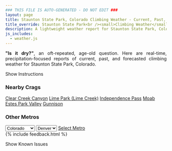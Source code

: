 ```yaml
---
### THIS FILE IS AUTO-GENERATED - DO NOT EDIT ###
layout: page
title: Staunton State Park, Colorado Climbing Weather - Current, Past, and Forecasted Report
title_override: Staunton State Park<br /><small>Climbing Weather</small>
description: A lightweight weather report for Staunton State Park, Colorado. Optimized for slow internet connections.
js_includes:
  - weather.js
---
```


<section class="measure center lh-copy f5-ns f6 ph2 mv4" style="text-align: justify;">
<strong>"Is it dry?"</strong>, an oft-repeated, age-old question. Here are real-time,
precipitation-focused reports of current, past, and forecasted climbing weather for Staunton State Park, Colorado.
</section>

<p id="settings-toggle" class="mw5 b center tc hover-light-red black-70 pointer">Show Instructions</p>
<section id="settings" class="overflow-hidden" style="display:none;">
    <div class="mv2 ph2 center">
        <div class="fn f6 tc pv2">
            <p class="measure lh-copy center"><strong>Show/hide hourly forecasts</strong> by clicking the desired day.</p>
            <hr class="mw5 p0 mv2 o-60 b0 bt b--light-red light-red bg-light-red">
            <p class="measure lh-copy center"><strong>Current and Past conditions</strong> are measured by the nearest weather station. <strong>Forecast conditions</strong> are calculated and polled separately.</p>
            <hr class="mw5 p0 mv2 o-60 b0 bt b--light-red light-red bg-light-red">
            <p class="measure lh-copy center"><strong>Having issues?</strong> Try <a id="clear-cache" class="no-underline relative fancy-link light-red hover-light-red" href="#">clearing the local cache</a>.</p>
            <hr class="mw5 p0 mv2 o-60 b0 bt b--light-red light-red bg-light-red">
            <p class="measure lh-copy center">Weather data sourced from <a class="no-underline fancy-link relative light-red" target="_blank" href="https://www.weather.gov/documentation/services-web-api">weather.gov</a>.</p>
        </div>
    </div>
</section>
<section id="weather" data-crag="staunton-state-park-colorado" class="mv4-ns mv3 ph2 center"></section>
<section id="nearby" class="tc lh-copy">
  <h3>Nearby Crags</h3>
<a class="nowrap no-underline fancy-link relative light-red mh3" href="/crags/clear-creek-canyon-colorado-weather.html">Clear Creek Canyon</a>
<a class="nowrap no-underline fancy-link relative light-red mh3" href="/crags/lime-park-lime-creek-colorado-weather.html">Lime Park (Lime Creek)</a>
<a class="nowrap no-underline fancy-link relative light-red mh3" href="/crags/independence-pass-colorado-weather.html">Independence Pass</a>
<a class="nowrap no-underline fancy-link relative light-red mh3" href="/crags/moab-utah-weather.html">Moab</a>
<a class="nowrap no-underline fancy-link relative light-red mh3" href="/crags/estes-park-valley-colorado-weather.html">Estes Park Valley</a>
<a class="nowrap no-underline fancy-link relative light-red mh3" href="/crags/gunnison-colorado-weather.html">Gunnison</a>
</section>
<section id="nearby" class="tc lh-copy">
  <h3>Other Metros</h3>
  <select class="ma1 bg-near-white pa2" id="stateSel">
    <option value="Texas">Texas</option>
    <option value="Washington">Washington</option>
    <option value="Colorado" selected>Colorado</option>
    <option value="Tennessee">Tennessee</option>
    <option value="Utah">Utah</option>
    <option value="California">California</option>
  </select>
  <select class="ma1 bg-near-white pa2" id="citySel">
    <option value="Denver" selected>Denver</option>
  </select>
  <a id="selectMetro" class="f6 link dim ph3 pv2 ma1 dib white bg-light-red" href="/crags/denver-colorado-weather.html">Select Metro</a>
  <script>
    var states = [];
    states["Texas"] = "Austin"
    states["Washington"] = "Seattle"
    states["Colorado"] = "Denver"
    states["Tennessee"] = "Nashville"
    states["Utah"] = "Salt Lake City"
    states["California"] = "San Francisco|Los Angeles"
  </script>
</section>
{% include feedback.html %}
<p id="issues-toggle" class="mw5 b center tc hover-light-red black-70 pointer">Show Known Issues</p>
<section id="issues" class="overflow-hidden tc f6">
</section>

<script>
  var weekly_BOU_48_51 = {"updated":"2022-01-26T07:12:40+00:00","units":"us","forecastGenerator":"BaselineForecastGenerator","generatedAt":"2022-01-26T08:42:35+00:00","updateTime":"2022-01-26T07:12:40+00:00","validTimes":"2022-01-26T01:00:00+00:00/P7DT6H","elevation":{"unitCode":"wmoUnit:m","value":2628.9},"periods":[{"number":1,"name":"Overnight","startTime":"2022-01-26T01:00:00-07:00","endTime":"2022-01-26T06:00:00-07:00","isDaytime":false,"temperature":3,"temperatureUnit":"F","temperatureTrend":"rising","windSpeed":"5 to 8 mph","windDirection":"WNW","icon":"https://api.weather.gov/icons/land/night/cold?size=medium","shortForecast":"Mostly Clear","detailedForecast":"Mostly clear. Low around 3, with temperatures rising to around 5 overnight. Wind chill values as low as -8. West northwest wind 5 to 8 mph."},{"number":2,"name":"Wednesday","startTime":"2022-01-26T06:00:00-07:00","endTime":"2022-01-26T18:00:00-07:00","isDaytime":true,"temperature":34,"temperatureUnit":"F","temperatureTrend":"falling","windSpeed":"7 to 12 mph","windDirection":"WNW","icon":"https://api.weather.gov/icons/land/day/few?size=medium","shortForecast":"Sunny","detailedForecast":"Sunny. High near 34, with temperatures falling to around 24 in the afternoon. Wind chill values as low as -7. West northwest wind 7 to 12 mph, with gusts as high as 18 mph."},{"number":3,"name":"Wednesday Night","startTime":"2022-01-26T18:00:00-07:00","endTime":"2022-01-27T06:00:00-07:00","isDaytime":false,"temperature":9,"temperatureUnit":"F","temperatureTrend":"rising","windSpeed":"3 to 10 mph","windDirection":"NW","icon":"https://api.weather.gov/icons/land/night/cold/snow,70?size=medium","shortForecast":"Mostly Cloudy then Light Snow Likely","detailedForecast":"Snow likely after 5am. Mostly cloudy. Low around 9, with temperatures rising to around 12 overnight. Wind chill values as low as 0. Northwest wind 3 to 10 mph, with gusts as high as 16 mph. Chance of precipitation is 70%. New snow accumulation of around one inch possible."},{"number":4,"name":"Thursday","startTime":"2022-01-27T06:00:00-07:00","endTime":"2022-01-27T18:00:00-07:00","isDaytime":true,"temperature":20,"temperatureUnit":"F","temperatureTrend":null,"windSpeed":"7 to 10 mph","windDirection":"N","icon":"https://api.weather.gov/icons/land/day/snow,70?size=medium","shortForecast":"Light Snow Likely","detailedForecast":"Snow likely. Mostly cloudy, with a high near 20. Wind chill values as low as -3. North wind 7 to 10 mph, with gusts as high as 16 mph. Chance of precipitation is 70%. New snow accumulation of 1 to 3 inches possible."},{"number":5,"name":"Thursday Night","startTime":"2022-01-27T18:00:00-07:00","endTime":"2022-01-28T06:00:00-07:00","isDaytime":false,"temperature":3,"temperatureUnit":"F","temperatureTrend":null,"windSpeed":"7 to 13 mph","windDirection":"W","icon":"https://api.weather.gov/icons/land/night/snow,20/cold?size=medium","shortForecast":"Slight Chance Light Snow then Mostly Clear","detailedForecast":"A slight chance of snow before 11pm. Mostly clear, with a low around 3. West wind 7 to 13 mph, with gusts as high as 18 mph. Chance of precipitation is 20%."},{"number":6,"name":"Friday","startTime":"2022-01-28T06:00:00-07:00","endTime":"2022-01-28T18:00:00-07:00","isDaytime":true,"temperature":38,"temperatureUnit":"F","temperatureTrend":null,"windSpeed":"12 to 15 mph","windDirection":"W","icon":"https://api.weather.gov/icons/land/day/few?size=medium","shortForecast":"Sunny","detailedForecast":"Sunny, with a high near 38."},{"number":7,"name":"Friday Night","startTime":"2022-01-28T18:00:00-07:00","endTime":"2022-01-29T06:00:00-07:00","isDaytime":false,"temperature":15,"temperatureUnit":"F","temperatureTrend":null,"windSpeed":"12 mph","windDirection":"W","icon":"https://api.weather.gov/icons/land/night/few?size=medium","shortForecast":"Mostly Clear","detailedForecast":"Mostly clear, with a low around 15."},{"number":8,"name":"Saturday","startTime":"2022-01-29T06:00:00-07:00","endTime":"2022-01-29T18:00:00-07:00","isDaytime":true,"temperature":45,"temperatureUnit":"F","temperatureTrend":null,"windSpeed":"9 to 14 mph","windDirection":"W","icon":"https://api.weather.gov/icons/land/day/sct?size=medium","shortForecast":"Mostly Sunny","detailedForecast":"Mostly sunny, with a high near 45."},{"number":9,"name":"Saturday Night","startTime":"2022-01-29T18:00:00-07:00","endTime":"2022-01-30T06:00:00-07:00","isDaytime":false,"temperature":15,"temperatureUnit":"F","temperatureTrend":null,"windSpeed":"6 to 9 mph","windDirection":"W","icon":"https://api.weather.gov/icons/land/night/few?size=medium","shortForecast":"Mostly Clear","detailedForecast":"Mostly clear, with a low around 15."},{"number":10,"name":"Sunday","startTime":"2022-01-30T06:00:00-07:00","endTime":"2022-01-30T18:00:00-07:00","isDaytime":true,"temperature":45,"temperatureUnit":"F","temperatureTrend":null,"windSpeed":"6 to 9 mph","windDirection":"W","icon":"https://api.weather.gov/icons/land/day/few?size=medium","shortForecast":"Sunny","detailedForecast":"Sunny, with a high near 45."},{"number":11,"name":"Sunday Night","startTime":"2022-01-30T18:00:00-07:00","endTime":"2022-01-31T06:00:00-07:00","isDaytime":false,"temperature":18,"temperatureUnit":"F","temperatureTrend":null,"windSpeed":"9 mph","windDirection":"W","icon":"https://api.weather.gov/icons/land/night/sct?size=medium","shortForecast":"Partly Cloudy","detailedForecast":"Partly cloudy, with a low around 18."},{"number":12,"name":"Monday","startTime":"2022-01-31T06:00:00-07:00","endTime":"2022-01-31T18:00:00-07:00","isDaytime":true,"temperature":43,"temperatureUnit":"F","temperatureTrend":null,"windSpeed":"7 to 12 mph","windDirection":"W","icon":"https://api.weather.gov/icons/land/day/sct?size=medium","shortForecast":"Mostly Sunny","detailedForecast":"Mostly sunny, with a high near 43."},{"number":13,"name":"Monday Night","startTime":"2022-01-31T18:00:00-07:00","endTime":"2022-02-01T06:00:00-07:00","isDaytime":false,"temperature":14,"temperatureUnit":"F","temperatureTrend":null,"windSpeed":"8 mph","windDirection":"W","icon":"https://api.weather.gov/icons/land/night/sct/snow?size=medium","shortForecast":"Partly Cloudy then Slight Chance Light Snow","detailedForecast":"A slight chance of snow after 5am. Partly cloudy, with a low around 14."},{"number":14,"name":"Tuesday","startTime":"2022-02-01T06:00:00-07:00","endTime":"2022-02-01T18:00:00-07:00","isDaytime":true,"temperature":31,"temperatureUnit":"F","temperatureTrend":null,"windSpeed":"6 to 10 mph","windDirection":"N","icon":"https://api.weather.gov/icons/land/day/snow?size=medium","shortForecast":"Chance Light Snow","detailedForecast":"A chance of snow. Partly sunny, with a high near 31. New snow accumulation of less than one inch possible."}]}
  var hourly_BOU_48_51 = {"@context":["https://geojson.org/geojson-ld/geojson-context.jsonld",{"@version":"1.1","wx":"https://api.weather.gov/ontology#","geo":"http://www.opengis.net/ont/geosparql#","unit":"http://codes.wmo.int/common/unit/","@vocab":"https://api.weather.gov/ontology#"}],"type":"Feature","geometry":{"type":"Polygon","coordinates":[[[-105.3851345,39.517059],[-105.3829453,39.495049900000005],[-105.3543489,39.496740800000005],[-105.35653210000001,39.51875020000001],[-105.3851345,39.517059]]]},"properties":{"updated":"2022-01-26T07:12:40+00:00","units":"us","forecastGenerator":"HourlyForecastGenerator","generatedAt":"2022-01-26T08:42:36+00:00","updateTime":"2022-01-26T07:12:40+00:00","validTimes":"2022-01-26T01:00:00+00:00/P7DT6H","elevation":{"unitCode":"wmoUnit:m","value":2628.9},"periods":[{"number":1,"name":"","startTime":"2022-01-26T01:00:00-07:00","endTime":"2022-01-26T02:00:00-07:00","isDaytime":false,"temperature":6,"temperatureUnit":"F","temperatureTrend":null,"windSpeed":"5 mph","windDirection":"NNW","icon":"https://api.weather.gov/icons/land/night/cold?size=small","shortForecast":"Mostly Clear","detailedForecast":""},{"number":2,"name":"","startTime":"2022-01-26T02:00:00-07:00","endTime":"2022-01-26T03:00:00-07:00","isDaytime":false,"temperature":5,"temperatureUnit":"F","temperatureTrend":null,"windSpeed":"7 mph","windDirection":"WNW","icon":"https://api.weather.gov/icons/land/night/cold?size=small","shortForecast":"Mostly Clear","detailedForecast":""},{"number":3,"name":"","startTime":"2022-01-26T03:00:00-07:00","endTime":"2022-01-26T04:00:00-07:00","isDaytime":false,"temperature":5,"temperatureUnit":"F","temperatureTrend":null,"windSpeed":"8 mph","windDirection":"W","icon":"https://api.weather.gov/icons/land/night/cold?size=small","shortForecast":"Mostly Clear","detailedForecast":""},{"number":4,"name":"","startTime":"2022-01-26T04:00:00-07:00","endTime":"2022-01-26T05:00:00-07:00","isDaytime":false,"temperature":5,"temperatureUnit":"F","temperatureTrend":null,"windSpeed":"6 mph","windDirection":"W","icon":"https://api.weather.gov/icons/land/night/cold?size=small","shortForecast":"Mostly Clear","detailedForecast":""},{"number":5,"name":"","startTime":"2022-01-26T05:00:00-07:00","endTime":"2022-01-26T06:00:00-07:00","isDaytime":false,"temperature":5,"temperatureUnit":"F","temperatureTrend":null,"windSpeed":"7 mph","windDirection":"W","icon":"https://api.weather.gov/icons/land/night/cold?size=small","shortForecast":"Mostly Clear","detailedForecast":""},{"number":6,"name":"","startTime":"2022-01-26T06:00:00-07:00","endTime":"2022-01-26T07:00:00-07:00","isDaytime":true,"temperature":5,"temperatureUnit":"F","temperatureTrend":null,"windSpeed":"7 mph","windDirection":"W","icon":"https://api.weather.gov/icons/land/day/cold?size=small","shortForecast":"Sunny","detailedForecast":""},{"number":7,"name":"","startTime":"2022-01-26T07:00:00-07:00","endTime":"2022-01-26T08:00:00-07:00","isDaytime":true,"temperature":7,"temperatureUnit":"F","temperatureTrend":null,"windSpeed":"8 mph","windDirection":"WNW","icon":"https://api.weather.gov/icons/land/day/cold?size=small","shortForecast":"Sunny","detailedForecast":""},{"number":8,"name":"","startTime":"2022-01-26T08:00:00-07:00","endTime":"2022-01-26T09:00:00-07:00","isDaytime":true,"temperature":10,"temperatureUnit":"F","temperatureTrend":null,"windSpeed":"9 mph","windDirection":"WNW","icon":"https://api.weather.gov/icons/land/day/cold?size=small","shortForecast":"Sunny","detailedForecast":""},{"number":9,"name":"","startTime":"2022-01-26T09:00:00-07:00","endTime":"2022-01-26T10:00:00-07:00","isDaytime":true,"temperature":15,"temperatureUnit":"F","temperatureTrend":null,"windSpeed":"10 mph","windDirection":"WNW","icon":"https://api.weather.gov/icons/land/day/few?size=small","shortForecast":"Sunny","detailedForecast":""},{"number":10,"name":"","startTime":"2022-01-26T10:00:00-07:00","endTime":"2022-01-26T11:00:00-07:00","isDaytime":true,"temperature":22,"temperatureUnit":"F","temperatureTrend":null,"windSpeed":"12 mph","windDirection":"WNW","icon":"https://api.weather.gov/icons/land/day/few?size=small","shortForecast":"Sunny","detailedForecast":""},{"number":11,"name":"","startTime":"2022-01-26T11:00:00-07:00","endTime":"2022-01-26T12:00:00-07:00","isDaytime":true,"temperature":27,"temperatureUnit":"F","temperatureTrend":null,"windSpeed":"12 mph","windDirection":"NW","icon":"https://api.weather.gov/icons/land/day/few?size=small","shortForecast":"Sunny","detailedForecast":""},{"number":12,"name":"","startTime":"2022-01-26T12:00:00-07:00","endTime":"2022-01-26T13:00:00-07:00","isDaytime":true,"temperature":32,"temperatureUnit":"F","temperatureTrend":null,"windSpeed":"12 mph","windDirection":"NW","icon":"https://api.weather.gov/icons/land/day/few?size=small","shortForecast":"Sunny","detailedForecast":""},{"number":13,"name":"","startTime":"2022-01-26T13:00:00-07:00","endTime":"2022-01-26T14:00:00-07:00","isDaytime":true,"temperature":34,"temperatureUnit":"F","temperatureTrend":null,"windSpeed":"10 mph","windDirection":"NW","icon":"https://api.weather.gov/icons/land/day/few?size=small","shortForecast":"Sunny","detailedForecast":""},{"number":14,"name":"","startTime":"2022-01-26T14:00:00-07:00","endTime":"2022-01-26T15:00:00-07:00","isDaytime":true,"temperature":34,"temperatureUnit":"F","temperatureTrend":null,"windSpeed":"10 mph","windDirection":"WNW","icon":"https://api.weather.gov/icons/land/day/few?size=small","shortForecast":"Sunny","detailedForecast":""},{"number":15,"name":"","startTime":"2022-01-26T15:00:00-07:00","endTime":"2022-01-26T16:00:00-07:00","isDaytime":true,"temperature":31,"temperatureUnit":"F","temperatureTrend":null,"windSpeed":"10 mph","windDirection":"WNW","icon":"https://api.weather.gov/icons/land/day/few?size=small","shortForecast":"Sunny","detailedForecast":""},{"number":16,"name":"","startTime":"2022-01-26T16:00:00-07:00","endTime":"2022-01-26T17:00:00-07:00","isDaytime":true,"temperature":27,"temperatureUnit":"F","temperatureTrend":null,"windSpeed":"9 mph","windDirection":"W","icon":"https://api.weather.gov/icons/land/day/sct?size=small","shortForecast":"Mostly Sunny","detailedForecast":""},{"number":17,"name":"","startTime":"2022-01-26T17:00:00-07:00","endTime":"2022-01-26T18:00:00-07:00","isDaytime":true,"temperature":24,"temperatureUnit":"F","temperatureTrend":null,"windSpeed":"9 mph","windDirection":"WNW","icon":"https://api.weather.gov/icons/land/day/sct?size=small","shortForecast":"Mostly Sunny","detailedForecast":""},{"number":18,"name":"","startTime":"2022-01-26T18:00:00-07:00","endTime":"2022-01-26T19:00:00-07:00","isDaytime":false,"temperature":23,"temperatureUnit":"F","temperatureTrend":null,"windSpeed":"9 mph","windDirection":"WNW","icon":"https://api.weather.gov/icons/land/night/sct?size=small","shortForecast":"Partly Cloudy","detailedForecast":""},{"number":19,"name":"","startTime":"2022-01-26T19:00:00-07:00","endTime":"2022-01-26T20:00:00-07:00","isDaytime":false,"temperature":20,"temperatureUnit":"F","temperatureTrend":null,"windSpeed":"10 mph","windDirection":"NW","icon":"https://api.weather.gov/icons/land/night/sct?size=small","shortForecast":"Partly Cloudy","detailedForecast":""},{"number":20,"name":"","startTime":"2022-01-26T20:00:00-07:00","endTime":"2022-01-26T21:00:00-07:00","isDaytime":false,"temperature":19,"temperatureUnit":"F","temperatureTrend":null,"windSpeed":"10 mph","windDirection":"NW","icon":"https://api.weather.gov/icons/land/night/sct?size=small","shortForecast":"Partly Cloudy","detailedForecast":""},{"number":21,"name":"","startTime":"2022-01-26T21:00:00-07:00","endTime":"2022-01-26T22:00:00-07:00","isDaytime":false,"temperature":17,"temperatureUnit":"F","temperatureTrend":null,"windSpeed":"6 mph","windDirection":"WNW","icon":"https://api.weather.gov/icons/land/night/sct?size=small","shortForecast":"Partly Cloudy","detailedForecast":""},{"number":22,"name":"","startTime":"2022-01-26T22:00:00-07:00","endTime":"2022-01-26T23:00:00-07:00","isDaytime":false,"temperature":16,"temperatureUnit":"F","temperatureTrend":null,"windSpeed":"3 mph","windDirection":"WNW","icon":"https://api.weather.gov/icons/land/night/sct?size=small","shortForecast":"Partly Cloudy","detailedForecast":""},{"number":23,"name":"","startTime":"2022-01-26T23:00:00-07:00","endTime":"2022-01-27T00:00:00-07:00","isDaytime":false,"temperature":16,"temperatureUnit":"F","temperatureTrend":null,"windSpeed":"3 mph","windDirection":"WNW","icon":"https://api.weather.gov/icons/land/night/sct?size=small","shortForecast":"Partly Cloudy","detailedForecast":""},{"number":24,"name":"","startTime":"2022-01-27T00:00:00-07:00","endTime":"2022-01-27T01:00:00-07:00","isDaytime":false,"temperature":15,"temperatureUnit":"F","temperatureTrend":null,"windSpeed":"5 mph","windDirection":"WNW","icon":"https://api.weather.gov/icons/land/night/bkn?size=small","shortForecast":"Mostly Cloudy","detailedForecast":""},{"number":25,"name":"","startTime":"2022-01-27T01:00:00-07:00","endTime":"2022-01-27T02:00:00-07:00","isDaytime":false,"temperature":15,"temperatureUnit":"F","temperatureTrend":null,"windSpeed":"7 mph","windDirection":"WNW","icon":"https://api.weather.gov/icons/land/night/bkn?size=small","shortForecast":"Mostly Cloudy","detailedForecast":""},{"number":26,"name":"","startTime":"2022-01-27T02:00:00-07:00","endTime":"2022-01-27T03:00:00-07:00","isDaytime":false,"temperature":15,"temperatureUnit":"F","temperatureTrend":null,"windSpeed":"8 mph","windDirection":"WNW","icon":"https://api.weather.gov/icons/land/night/bkn?size=small","shortForecast":"Mostly Cloudy","detailedForecast":""},{"number":27,"name":"","startTime":"2022-01-27T03:00:00-07:00","endTime":"2022-01-27T04:00:00-07:00","isDaytime":false,"temperature":14,"temperatureUnit":"F","temperatureTrend":null,"windSpeed":"8 mph","windDirection":"NW","icon":"https://api.weather.gov/icons/land/night/bkn?size=small","shortForecast":"Mostly Cloudy","detailedForecast":""},{"number":28,"name":"","startTime":"2022-01-27T04:00:00-07:00","endTime":"2022-01-27T05:00:00-07:00","isDaytime":false,"temperature":13,"temperatureUnit":"F","temperatureTrend":null,"windSpeed":"8 mph","windDirection":"N","icon":"https://api.weather.gov/icons/land/night/bkn?size=small","shortForecast":"Mostly Cloudy","detailedForecast":""},{"number":29,"name":"","startTime":"2022-01-27T05:00:00-07:00","endTime":"2022-01-27T06:00:00-07:00","isDaytime":false,"temperature":12,"temperatureUnit":"F","temperatureTrend":null,"windSpeed":"8 mph","windDirection":"N","icon":"https://api.weather.gov/icons/land/night/snow?size=small","shortForecast":"Light Snow Likely","detailedForecast":""},{"number":30,"name":"","startTime":"2022-01-27T06:00:00-07:00","endTime":"2022-01-27T07:00:00-07:00","isDaytime":true,"temperature":10,"temperatureUnit":"F","temperatureTrend":null,"windSpeed":"8 mph","windDirection":"N","icon":"https://api.weather.gov/icons/land/day/snow?size=small","shortForecast":"Light Snow Likely","detailedForecast":""},{"number":31,"name":"","startTime":"2022-01-27T07:00:00-07:00","endTime":"2022-01-27T08:00:00-07:00","isDaytime":true,"temperature":10,"temperatureUnit":"F","temperatureTrend":null,"windSpeed":"8 mph","windDirection":"N","icon":"https://api.weather.gov/icons/land/day/snow?size=small","shortForecast":"Light Snow Likely","detailedForecast":""},{"number":32,"name":"","startTime":"2022-01-27T08:00:00-07:00","endTime":"2022-01-27T09:00:00-07:00","isDaytime":true,"temperature":9,"temperatureUnit":"F","temperatureTrend":null,"windSpeed":"8 mph","windDirection":"N","icon":"https://api.weather.gov/icons/land/day/snow?size=small","shortForecast":"Light Snow Likely","detailedForecast":""},{"number":33,"name":"","startTime":"2022-01-27T09:00:00-07:00","endTime":"2022-01-27T10:00:00-07:00","isDaytime":true,"temperature":12,"temperatureUnit":"F","temperatureTrend":null,"windSpeed":"9 mph","windDirection":"NNE","icon":"https://api.weather.gov/icons/land/day/snow?size=small","shortForecast":"Light Snow Likely","detailedForecast":""},{"number":34,"name":"","startTime":"2022-01-27T10:00:00-07:00","endTime":"2022-01-27T11:00:00-07:00","isDaytime":true,"temperature":16,"temperatureUnit":"F","temperatureTrend":null,"windSpeed":"9 mph","windDirection":"NNE","icon":"https://api.weather.gov/icons/land/day/snow?size=small","shortForecast":"Light Snow Likely","detailedForecast":""},{"number":35,"name":"","startTime":"2022-01-27T11:00:00-07:00","endTime":"2022-01-27T12:00:00-07:00","isDaytime":true,"temperature":19,"temperatureUnit":"F","temperatureTrend":null,"windSpeed":"10 mph","windDirection":"NNE","icon":"https://api.weather.gov/icons/land/day/snow?size=small","shortForecast":"Light Snow Likely","detailedForecast":""},{"number":36,"name":"","startTime":"2022-01-27T12:00:00-07:00","endTime":"2022-01-27T13:00:00-07:00","isDaytime":true,"temperature":20,"temperatureUnit":"F","temperatureTrend":null,"windSpeed":"10 mph","windDirection":"NNE","icon":"https://api.weather.gov/icons/land/day/snow?size=small","shortForecast":"Light Snow Likely","detailedForecast":""},{"number":37,"name":"","startTime":"2022-01-27T13:00:00-07:00","endTime":"2022-01-27T14:00:00-07:00","isDaytime":true,"temperature":19,"temperatureUnit":"F","temperatureTrend":null,"windSpeed":"10 mph","windDirection":"NNE","icon":"https://api.weather.gov/icons/land/day/snow?size=small","shortForecast":"Light Snow Likely","detailedForecast":""},{"number":38,"name":"","startTime":"2022-01-27T14:00:00-07:00","endTime":"2022-01-27T15:00:00-07:00","isDaytime":true,"temperature":17,"temperatureUnit":"F","temperatureTrend":null,"windSpeed":"9 mph","windDirection":"NNE","icon":"https://api.weather.gov/icons/land/day/snow?size=small","shortForecast":"Light Snow Likely","detailedForecast":""},{"number":39,"name":"","startTime":"2022-01-27T15:00:00-07:00","endTime":"2022-01-27T16:00:00-07:00","isDaytime":true,"temperature":16,"temperatureUnit":"F","temperatureTrend":null,"windSpeed":"8 mph","windDirection":"N","icon":"https://api.weather.gov/icons/land/day/snow?size=small","shortForecast":"Light Snow Likely","detailedForecast":""},{"number":40,"name":"","startTime":"2022-01-27T16:00:00-07:00","endTime":"2022-01-27T17:00:00-07:00","isDaytime":true,"temperature":15,"temperatureUnit":"F","temperatureTrend":null,"windSpeed":"8 mph","windDirection":"NNW","icon":"https://api.weather.gov/icons/land/day/snow?size=small","shortForecast":"Light Snow Likely","detailedForecast":""},{"number":41,"name":"","startTime":"2022-01-27T17:00:00-07:00","endTime":"2022-01-27T18:00:00-07:00","isDaytime":true,"temperature":13,"temperatureUnit":"F","temperatureTrend":null,"windSpeed":"7 mph","windDirection":"NW","icon":"https://api.weather.gov/icons/land/day/snow?size=small","shortForecast":"Slight Chance Light Snow","detailedForecast":""},{"number":42,"name":"","startTime":"2022-01-27T18:00:00-07:00","endTime":"2022-01-27T19:00:00-07:00","isDaytime":false,"temperature":11,"temperatureUnit":"F","temperatureTrend":null,"windSpeed":"7 mph","windDirection":"NW","icon":"https://api.weather.gov/icons/land/night/snow?size=small","shortForecast":"Slight Chance Light Snow","detailedForecast":""},{"number":43,"name":"","startTime":"2022-01-27T19:00:00-07:00","endTime":"2022-01-27T20:00:00-07:00","isDaytime":false,"temperature":8,"temperatureUnit":"F","temperatureTrend":null,"windSpeed":"7 mph","windDirection":"W","icon":"https://api.weather.gov/icons/land/night/snow?size=small","shortForecast":"Slight Chance Light Snow","detailedForecast":""},{"number":44,"name":"","startTime":"2022-01-27T20:00:00-07:00","endTime":"2022-01-27T21:00:00-07:00","isDaytime":false,"temperature":6,"temperatureUnit":"F","temperatureTrend":null,"windSpeed":"7 mph","windDirection":"W","icon":"https://api.weather.gov/icons/land/night/snow?size=small","shortForecast":"Slight Chance Light Snow","detailedForecast":""},{"number":45,"name":"","startTime":"2022-01-27T21:00:00-07:00","endTime":"2022-01-27T22:00:00-07:00","isDaytime":false,"temperature":5,"temperatureUnit":"F","temperatureTrend":null,"windSpeed":"8 mph","windDirection":"W","icon":"https://api.weather.gov/icons/land/night/snow?size=small","shortForecast":"Slight Chance Light Snow","detailedForecast":""},{"number":46,"name":"","startTime":"2022-01-27T22:00:00-07:00","endTime":"2022-01-27T23:00:00-07:00","isDaytime":false,"temperature":5,"temperatureUnit":"F","temperatureTrend":null,"windSpeed":"9 mph","windDirection":"W","icon":"https://api.weather.gov/icons/land/night/snow?size=small","shortForecast":"Slight Chance Light Snow","detailedForecast":""},{"number":47,"name":"","startTime":"2022-01-27T23:00:00-07:00","endTime":"2022-01-28T00:00:00-07:00","isDaytime":false,"temperature":4,"temperatureUnit":"F","temperatureTrend":null,"windSpeed":"10 mph","windDirection":"W","icon":"https://api.weather.gov/icons/land/night/cold?size=small","shortForecast":"Mostly Clear","detailedForecast":""},{"number":48,"name":"","startTime":"2022-01-28T00:00:00-07:00","endTime":"2022-01-28T01:00:00-07:00","isDaytime":false,"temperature":3,"temperatureUnit":"F","temperatureTrend":null,"windSpeed":"10 mph","windDirection":"W","icon":"https://api.weather.gov/icons/land/night/cold?size=small","shortForecast":"Mostly Clear","detailedForecast":""},{"number":49,"name":"","startTime":"2022-01-28T01:00:00-07:00","endTime":"2022-01-28T02:00:00-07:00","isDaytime":false,"temperature":3,"temperatureUnit":"F","temperatureTrend":null,"windSpeed":"12 mph","windDirection":"W","icon":"https://api.weather.gov/icons/land/night/cold?size=small","shortForecast":"Mostly Clear","detailedForecast":""},{"number":50,"name":"","startTime":"2022-01-28T02:00:00-07:00","endTime":"2022-01-28T03:00:00-07:00","isDaytime":false,"temperature":4,"temperatureUnit":"F","temperatureTrend":null,"windSpeed":"12 mph","windDirection":"W","icon":"https://api.weather.gov/icons/land/night/cold?size=small","shortForecast":"Clear","detailedForecast":""},{"number":51,"name":"","startTime":"2022-01-28T03:00:00-07:00","endTime":"2022-01-28T04:00:00-07:00","isDaytime":false,"temperature":5,"temperatureUnit":"F","temperatureTrend":null,"windSpeed":"12 mph","windDirection":"W","icon":"https://api.weather.gov/icons/land/night/cold?size=small","shortForecast":"Clear","detailedForecast":""},{"number":52,"name":"","startTime":"2022-01-28T04:00:00-07:00","endTime":"2022-01-28T05:00:00-07:00","isDaytime":false,"temperature":7,"temperatureUnit":"F","temperatureTrend":null,"windSpeed":"13 mph","windDirection":"W","icon":"https://api.weather.gov/icons/land/night/cold?size=small","shortForecast":"Clear","detailedForecast":""},{"number":53,"name":"","startTime":"2022-01-28T05:00:00-07:00","endTime":"2022-01-28T06:00:00-07:00","isDaytime":false,"temperature":9,"temperatureUnit":"F","temperatureTrend":null,"windSpeed":"13 mph","windDirection":"W","icon":"https://api.weather.gov/icons/land/night/cold?size=small","shortForecast":"Mostly Clear","detailedForecast":""},{"number":54,"name":"","startTime":"2022-01-28T06:00:00-07:00","endTime":"2022-01-28T07:00:00-07:00","isDaytime":true,"temperature":10,"temperatureUnit":"F","temperatureTrend":null,"windSpeed":"13 mph","windDirection":"W","icon":"https://api.weather.gov/icons/land/day/cold?size=small","shortForecast":"Sunny","detailedForecast":""},{"number":55,"name":"","startTime":"2022-01-28T07:00:00-07:00","endTime":"2022-01-28T08:00:00-07:00","isDaytime":true,"temperature":11,"temperatureUnit":"F","temperatureTrend":null,"windSpeed":"13 mph","windDirection":"W","icon":"https://api.weather.gov/icons/land/day/few?size=small","shortForecast":"Sunny","detailedForecast":""},{"number":56,"name":"","startTime":"2022-01-28T08:00:00-07:00","endTime":"2022-01-28T09:00:00-07:00","isDaytime":true,"temperature":13,"temperatureUnit":"F","temperatureTrend":null,"windSpeed":"13 mph","windDirection":"W","icon":"https://api.weather.gov/icons/land/day/few?size=small","shortForecast":"Sunny","detailedForecast":""},{"number":57,"name":"","startTime":"2022-01-28T09:00:00-07:00","endTime":"2022-01-28T10:00:00-07:00","isDaytime":true,"temperature":18,"temperatureUnit":"F","temperatureTrend":null,"windSpeed":"14 mph","windDirection":"W","icon":"https://api.weather.gov/icons/land/day/few?size=small","shortForecast":"Sunny","detailedForecast":""},{"number":58,"name":"","startTime":"2022-01-28T10:00:00-07:00","endTime":"2022-01-28T11:00:00-07:00","isDaytime":true,"temperature":25,"temperatureUnit":"F","temperatureTrend":null,"windSpeed":"15 mph","windDirection":"W","icon":"https://api.weather.gov/icons/land/day/few?size=small","shortForecast":"Sunny","detailedForecast":""},{"number":59,"name":"","startTime":"2022-01-28T11:00:00-07:00","endTime":"2022-01-28T12:00:00-07:00","isDaytime":true,"temperature":31,"temperatureUnit":"F","temperatureTrend":null,"windSpeed":"15 mph","windDirection":"W","icon":"https://api.weather.gov/icons/land/day/few?size=small","shortForecast":"Sunny","detailedForecast":""},{"number":60,"name":"","startTime":"2022-01-28T12:00:00-07:00","endTime":"2022-01-28T13:00:00-07:00","isDaytime":true,"temperature":36,"temperatureUnit":"F","temperatureTrend":null,"windSpeed":"15 mph","windDirection":"W","icon":"https://api.weather.gov/icons/land/day/few?size=small","shortForecast":"Sunny","detailedForecast":""},{"number":61,"name":"","startTime":"2022-01-28T13:00:00-07:00","endTime":"2022-01-28T14:00:00-07:00","isDaytime":true,"temperature":38,"temperatureUnit":"F","temperatureTrend":null,"windSpeed":"14 mph","windDirection":"W","icon":"https://api.weather.gov/icons/land/day/few?size=small","shortForecast":"Sunny","detailedForecast":""},{"number":62,"name":"","startTime":"2022-01-28T14:00:00-07:00","endTime":"2022-01-28T15:00:00-07:00","isDaytime":true,"temperature":38,"temperatureUnit":"F","temperatureTrend":null,"windSpeed":"13 mph","windDirection":"W","icon":"https://api.weather.gov/icons/land/day/few?size=small","shortForecast":"Sunny","detailedForecast":""},{"number":63,"name":"","startTime":"2022-01-28T15:00:00-07:00","endTime":"2022-01-28T16:00:00-07:00","isDaytime":true,"temperature":35,"temperatureUnit":"F","temperatureTrend":null,"windSpeed":"13 mph","windDirection":"W","icon":"https://api.weather.gov/icons/land/day/few?size=small","shortForecast":"Sunny","detailedForecast":""},{"number":64,"name":"","startTime":"2022-01-28T16:00:00-07:00","endTime":"2022-01-28T17:00:00-07:00","isDaytime":true,"temperature":31,"temperatureUnit":"F","temperatureTrend":null,"windSpeed":"12 mph","windDirection":"W","icon":"https://api.weather.gov/icons/land/day/few?size=small","shortForecast":"Sunny","detailedForecast":""},{"number":65,"name":"","startTime":"2022-01-28T17:00:00-07:00","endTime":"2022-01-28T18:00:00-07:00","isDaytime":true,"temperature":26,"temperatureUnit":"F","temperatureTrend":null,"windSpeed":"12 mph","windDirection":"W","icon":"https://api.weather.gov/icons/land/day/skc?size=small","shortForecast":"Sunny","detailedForecast":""},{"number":66,"name":"","startTime":"2022-01-28T18:00:00-07:00","endTime":"2022-01-28T19:00:00-07:00","isDaytime":false,"temperature":23,"temperatureUnit":"F","temperatureTrend":null,"windSpeed":"12 mph","windDirection":"W","icon":"https://api.weather.gov/icons/land/night/skc?size=small","shortForecast":"Clear","detailedForecast":""},{"number":67,"name":"","startTime":"2022-01-28T19:00:00-07:00","endTime":"2022-01-28T20:00:00-07:00","isDaytime":false,"temperature":21,"temperatureUnit":"F","temperatureTrend":null,"windSpeed":"12 mph","windDirection":"W","icon":"https://api.weather.gov/icons/land/night/skc?size=small","shortForecast":"Clear","detailedForecast":""},{"number":68,"name":"","startTime":"2022-01-28T20:00:00-07:00","endTime":"2022-01-28T21:00:00-07:00","isDaytime":false,"temperature":20,"temperatureUnit":"F","temperatureTrend":null,"windSpeed":"12 mph","windDirection":"W","icon":"https://api.weather.gov/icons/land/night/skc?size=small","shortForecast":"Clear","detailedForecast":""},{"number":69,"name":"","startTime":"2022-01-28T21:00:00-07:00","endTime":"2022-01-28T22:00:00-07:00","isDaytime":false,"temperature":19,"temperatureUnit":"F","temperatureTrend":null,"windSpeed":"12 mph","windDirection":"W","icon":"https://api.weather.gov/icons/land/night/skc?size=small","shortForecast":"Clear","detailedForecast":""},{"number":70,"name":"","startTime":"2022-01-28T22:00:00-07:00","endTime":"2022-01-28T23:00:00-07:00","isDaytime":false,"temperature":19,"temperatureUnit":"F","temperatureTrend":null,"windSpeed":"12 mph","windDirection":"W","icon":"https://api.weather.gov/icons/land/night/skc?size=small","shortForecast":"Clear","detailedForecast":""},{"number":71,"name":"","startTime":"2022-01-28T23:00:00-07:00","endTime":"2022-01-29T00:00:00-07:00","isDaytime":false,"temperature":18,"temperatureUnit":"F","temperatureTrend":null,"windSpeed":"10 mph","windDirection":"W","icon":"https://api.weather.gov/icons/land/night/few?size=small","shortForecast":"Mostly Clear","detailedForecast":""},{"number":72,"name":"","startTime":"2022-01-29T00:00:00-07:00","endTime":"2022-01-29T01:00:00-07:00","isDaytime":false,"temperature":17,"temperatureUnit":"F","temperatureTrend":null,"windSpeed":"10 mph","windDirection":"W","icon":"https://api.weather.gov/icons/land/night/few?size=small","shortForecast":"Mostly Clear","detailedForecast":""},{"number":73,"name":"","startTime":"2022-01-29T01:00:00-07:00","endTime":"2022-01-29T02:00:00-07:00","isDaytime":false,"temperature":16,"temperatureUnit":"F","temperatureTrend":null,"windSpeed":"10 mph","windDirection":"W","icon":"https://api.weather.gov/icons/land/night/few?size=small","shortForecast":"Mostly Clear","detailedForecast":""},{"number":74,"name":"","startTime":"2022-01-29T02:00:00-07:00","endTime":"2022-01-29T03:00:00-07:00","isDaytime":false,"temperature":15,"temperatureUnit":"F","temperatureTrend":null,"windSpeed":"10 mph","windDirection":"W","icon":"https://api.weather.gov/icons/land/night/few?size=small","shortForecast":"Mostly Clear","detailedForecast":""},{"number":75,"name":"","startTime":"2022-01-29T03:00:00-07:00","endTime":"2022-01-29T04:00:00-07:00","isDaytime":false,"temperature":15,"temperatureUnit":"F","temperatureTrend":null,"windSpeed":"10 mph","windDirection":"W","icon":"https://api.weather.gov/icons/land/night/few?size=small","shortForecast":"Mostly Clear","detailedForecast":""},{"number":76,"name":"","startTime":"2022-01-29T04:00:00-07:00","endTime":"2022-01-29T05:00:00-07:00","isDaytime":false,"temperature":16,"temperatureUnit":"F","temperatureTrend":null,"windSpeed":"10 mph","windDirection":"W","icon":"https://api.weather.gov/icons/land/night/few?size=small","shortForecast":"Mostly Clear","detailedForecast":""},{"number":77,"name":"","startTime":"2022-01-29T05:00:00-07:00","endTime":"2022-01-29T06:00:00-07:00","isDaytime":false,"temperature":18,"temperatureUnit":"F","temperatureTrend":null,"windSpeed":"10 mph","windDirection":"W","icon":"https://api.weather.gov/icons/land/night/sct?size=small","shortForecast":"Partly Cloudy","detailedForecast":""},{"number":78,"name":"","startTime":"2022-01-29T06:00:00-07:00","endTime":"2022-01-29T07:00:00-07:00","isDaytime":true,"temperature":21,"temperatureUnit":"F","temperatureTrend":null,"windSpeed":"10 mph","windDirection":"W","icon":"https://api.weather.gov/icons/land/day/sct?size=small","shortForecast":"Mostly Sunny","detailedForecast":""},{"number":79,"name":"","startTime":"2022-01-29T07:00:00-07:00","endTime":"2022-01-29T08:00:00-07:00","isDaytime":true,"temperature":26,"temperatureUnit":"F","temperatureTrend":null,"windSpeed":"10 mph","windDirection":"W","icon":"https://api.weather.gov/icons/land/day/sct?size=small","shortForecast":"Mostly Sunny","detailedForecast":""},{"number":80,"name":"","startTime":"2022-01-29T08:00:00-07:00","endTime":"2022-01-29T09:00:00-07:00","isDaytime":true,"temperature":31,"temperatureUnit":"F","temperatureTrend":null,"windSpeed":"10 mph","windDirection":"W","icon":"https://api.weather.gov/icons/land/day/sct?size=small","shortForecast":"Mostly Sunny","detailedForecast":""},{"number":81,"name":"","startTime":"2022-01-29T09:00:00-07:00","endTime":"2022-01-29T10:00:00-07:00","isDaytime":true,"temperature":36,"temperatureUnit":"F","temperatureTrend":null,"windSpeed":"10 mph","windDirection":"W","icon":"https://api.weather.gov/icons/land/day/sct?size=small","shortForecast":"Mostly Sunny","detailedForecast":""},{"number":82,"name":"","startTime":"2022-01-29T10:00:00-07:00","endTime":"2022-01-29T11:00:00-07:00","isDaytime":true,"temperature":40,"temperatureUnit":"F","temperatureTrend":null,"windSpeed":"10 mph","windDirection":"W","icon":"https://api.weather.gov/icons/land/day/sct?size=small","shortForecast":"Mostly Sunny","detailedForecast":""},{"number":83,"name":"","startTime":"2022-01-29T11:00:00-07:00","endTime":"2022-01-29T12:00:00-07:00","isDaytime":true,"temperature":44,"temperatureUnit":"F","temperatureTrend":null,"windSpeed":"14 mph","windDirection":"W","icon":"https://api.weather.gov/icons/land/day/sct?size=small","shortForecast":"Mostly Sunny","detailedForecast":""},{"number":84,"name":"","startTime":"2022-01-29T12:00:00-07:00","endTime":"2022-01-29T13:00:00-07:00","isDaytime":true,"temperature":45,"temperatureUnit":"F","temperatureTrend":null,"windSpeed":"14 mph","windDirection":"W","icon":"https://api.weather.gov/icons/land/day/sct?size=small","shortForecast":"Mostly Sunny","detailedForecast":""},{"number":85,"name":"","startTime":"2022-01-29T13:00:00-07:00","endTime":"2022-01-29T14:00:00-07:00","isDaytime":true,"temperature":45,"temperatureUnit":"F","temperatureTrend":null,"windSpeed":"14 mph","windDirection":"W","icon":"https://api.weather.gov/icons/land/day/sct?size=small","shortForecast":"Mostly Sunny","detailedForecast":""},{"number":86,"name":"","startTime":"2022-01-29T14:00:00-07:00","endTime":"2022-01-29T15:00:00-07:00","isDaytime":true,"temperature":44,"temperatureUnit":"F","temperatureTrend":null,"windSpeed":"14 mph","windDirection":"W","icon":"https://api.weather.gov/icons/land/day/sct?size=small","shortForecast":"Mostly Sunny","detailedForecast":""},{"number":87,"name":"","startTime":"2022-01-29T15:00:00-07:00","endTime":"2022-01-29T16:00:00-07:00","isDaytime":true,"temperature":42,"temperatureUnit":"F","temperatureTrend":null,"windSpeed":"14 mph","windDirection":"W","icon":"https://api.weather.gov/icons/land/day/sct?size=small","shortForecast":"Mostly Sunny","detailedForecast":""},{"number":88,"name":"","startTime":"2022-01-29T16:00:00-07:00","endTime":"2022-01-29T17:00:00-07:00","isDaytime":true,"temperature":39,"temperatureUnit":"F","temperatureTrend":null,"windSpeed":"14 mph","windDirection":"W","icon":"https://api.weather.gov/icons/land/day/sct?size=small","shortForecast":"Mostly Sunny","detailedForecast":""},{"number":89,"name":"","startTime":"2022-01-29T17:00:00-07:00","endTime":"2022-01-29T18:00:00-07:00","isDaytime":true,"temperature":37,"temperatureUnit":"F","temperatureTrend":null,"windSpeed":"9 mph","windDirection":"W","icon":"https://api.weather.gov/icons/land/day/few?size=small","shortForecast":"Sunny","detailedForecast":""},{"number":90,"name":"","startTime":"2022-01-29T18:00:00-07:00","endTime":"2022-01-29T19:00:00-07:00","isDaytime":false,"temperature":34,"temperatureUnit":"F","temperatureTrend":null,"windSpeed":"9 mph","windDirection":"W","icon":"https://api.weather.gov/icons/land/night/few?size=small","shortForecast":"Mostly Clear","detailedForecast":""},{"number":91,"name":"","startTime":"2022-01-29T19:00:00-07:00","endTime":"2022-01-29T20:00:00-07:00","isDaytime":false,"temperature":31,"temperatureUnit":"F","temperatureTrend":null,"windSpeed":"9 mph","windDirection":"W","icon":"https://api.weather.gov/icons/land/night/few?size=small","shortForecast":"Mostly Clear","detailedForecast":""},{"number":92,"name":"","startTime":"2022-01-29T20:00:00-07:00","endTime":"2022-01-29T21:00:00-07:00","isDaytime":false,"temperature":29,"temperatureUnit":"F","temperatureTrend":null,"windSpeed":"9 mph","windDirection":"W","icon":"https://api.weather.gov/icons/land/night/few?size=small","shortForecast":"Mostly Clear","detailedForecast":""},{"number":93,"name":"","startTime":"2022-01-29T21:00:00-07:00","endTime":"2022-01-29T22:00:00-07:00","isDaytime":false,"temperature":26,"temperatureUnit":"F","temperatureTrend":null,"windSpeed":"9 mph","windDirection":"W","icon":"https://api.weather.gov/icons/land/night/few?size=small","shortForecast":"Mostly Clear","detailedForecast":""},{"number":94,"name":"","startTime":"2022-01-29T22:00:00-07:00","endTime":"2022-01-29T23:00:00-07:00","isDaytime":false,"temperature":24,"temperatureUnit":"F","temperatureTrend":null,"windSpeed":"9 mph","windDirection":"W","icon":"https://api.weather.gov/icons/land/night/few?size=small","shortForecast":"Mostly Clear","detailedForecast":""},{"number":95,"name":"","startTime":"2022-01-29T23:00:00-07:00","endTime":"2022-01-30T00:00:00-07:00","isDaytime":false,"temperature":21,"temperatureUnit":"F","temperatureTrend":null,"windSpeed":"7 mph","windDirection":"W","icon":"https://api.weather.gov/icons/land/night/few?size=small","shortForecast":"Mostly Clear","detailedForecast":""},{"number":96,"name":"","startTime":"2022-01-30T00:00:00-07:00","endTime":"2022-01-30T01:00:00-07:00","isDaytime":false,"temperature":19,"temperatureUnit":"F","temperatureTrend":null,"windSpeed":"7 mph","windDirection":"W","icon":"https://api.weather.gov/icons/land/night/few?size=small","shortForecast":"Mostly Clear","detailedForecast":""},{"number":97,"name":"","startTime":"2022-01-30T01:00:00-07:00","endTime":"2022-01-30T02:00:00-07:00","isDaytime":false,"temperature":17,"temperatureUnit":"F","temperatureTrend":null,"windSpeed":"7 mph","windDirection":"W","icon":"https://api.weather.gov/icons/land/night/few?size=small","shortForecast":"Mostly Clear","detailedForecast":""},{"number":98,"name":"","startTime":"2022-01-30T02:00:00-07:00","endTime":"2022-01-30T03:00:00-07:00","isDaytime":false,"temperature":15,"temperatureUnit":"F","temperatureTrend":null,"windSpeed":"7 mph","windDirection":"W","icon":"https://api.weather.gov/icons/land/night/few?size=small","shortForecast":"Mostly Clear","detailedForecast":""},{"number":99,"name":"","startTime":"2022-01-30T03:00:00-07:00","endTime":"2022-01-30T04:00:00-07:00","isDaytime":false,"temperature":15,"temperatureUnit":"F","temperatureTrend":null,"windSpeed":"7 mph","windDirection":"W","icon":"https://api.weather.gov/icons/land/night/few?size=small","shortForecast":"Mostly Clear","detailedForecast":""},{"number":100,"name":"","startTime":"2022-01-30T04:00:00-07:00","endTime":"2022-01-30T05:00:00-07:00","isDaytime":false,"temperature":16,"temperatureUnit":"F","temperatureTrend":null,"windSpeed":"7 mph","windDirection":"W","icon":"https://api.weather.gov/icons/land/night/few?size=small","shortForecast":"Mostly Clear","detailedForecast":""},{"number":101,"name":"","startTime":"2022-01-30T05:00:00-07:00","endTime":"2022-01-30T06:00:00-07:00","isDaytime":false,"temperature":18,"temperatureUnit":"F","temperatureTrend":null,"windSpeed":"6 mph","windDirection":"W","icon":"https://api.weather.gov/icons/land/night/few?size=small","shortForecast":"Mostly Clear","detailedForecast":""},{"number":102,"name":"","startTime":"2022-01-30T06:00:00-07:00","endTime":"2022-01-30T07:00:00-07:00","isDaytime":true,"temperature":21,"temperatureUnit":"F","temperatureTrend":null,"windSpeed":"6 mph","windDirection":"W","icon":"https://api.weather.gov/icons/land/day/few?size=small","shortForecast":"Sunny","detailedForecast":""},{"number":103,"name":"","startTime":"2022-01-30T07:00:00-07:00","endTime":"2022-01-30T08:00:00-07:00","isDaytime":true,"temperature":26,"temperatureUnit":"F","temperatureTrend":null,"windSpeed":"6 mph","windDirection":"W","icon":"https://api.weather.gov/icons/land/day/few?size=small","shortForecast":"Sunny","detailedForecast":""},{"number":104,"name":"","startTime":"2022-01-30T08:00:00-07:00","endTime":"2022-01-30T09:00:00-07:00","isDaytime":true,"temperature":31,"temperatureUnit":"F","temperatureTrend":null,"windSpeed":"6 mph","windDirection":"W","icon":"https://api.weather.gov/icons/land/day/few?size=small","shortForecast":"Sunny","detailedForecast":""},{"number":105,"name":"","startTime":"2022-01-30T09:00:00-07:00","endTime":"2022-01-30T10:00:00-07:00","isDaytime":true,"temperature":36,"temperatureUnit":"F","temperatureTrend":null,"windSpeed":"6 mph","windDirection":"W","icon":"https://api.weather.gov/icons/land/day/few?size=small","shortForecast":"Sunny","detailedForecast":""},{"number":106,"name":"","startTime":"2022-01-30T10:00:00-07:00","endTime":"2022-01-30T11:00:00-07:00","isDaytime":true,"temperature":41,"temperatureUnit":"F","temperatureTrend":null,"windSpeed":"6 mph","windDirection":"W","icon":"https://api.weather.gov/icons/land/day/few?size=small","shortForecast":"Sunny","detailedForecast":""},{"number":107,"name":"","startTime":"2022-01-30T11:00:00-07:00","endTime":"2022-01-30T12:00:00-07:00","isDaytime":true,"temperature":44,"temperatureUnit":"F","temperatureTrend":null,"windSpeed":"9 mph","windDirection":"WSW","icon":"https://api.weather.gov/icons/land/day/few?size=small","shortForecast":"Sunny","detailedForecast":""},{"number":108,"name":"","startTime":"2022-01-30T12:00:00-07:00","endTime":"2022-01-30T13:00:00-07:00","isDaytime":true,"temperature":45,"temperatureUnit":"F","temperatureTrend":null,"windSpeed":"9 mph","windDirection":"WSW","icon":"https://api.weather.gov/icons/land/day/few?size=small","shortForecast":"Sunny","detailedForecast":""},{"number":109,"name":"","startTime":"2022-01-30T13:00:00-07:00","endTime":"2022-01-30T14:00:00-07:00","isDaytime":true,"temperature":45,"temperatureUnit":"F","temperatureTrend":null,"windSpeed":"9 mph","windDirection":"WSW","icon":"https://api.weather.gov/icons/land/day/few?size=small","shortForecast":"Sunny","detailedForecast":""},{"number":110,"name":"","startTime":"2022-01-30T14:00:00-07:00","endTime":"2022-01-30T15:00:00-07:00","isDaytime":true,"temperature":43,"temperatureUnit":"F","temperatureTrend":null,"windSpeed":"9 mph","windDirection":"WSW","icon":"https://api.weather.gov/icons/land/day/few?size=small","shortForecast":"Sunny","detailedForecast":""},{"number":111,"name":"","startTime":"2022-01-30T15:00:00-07:00","endTime":"2022-01-30T16:00:00-07:00","isDaytime":true,"temperature":41,"temperatureUnit":"F","temperatureTrend":null,"windSpeed":"9 mph","windDirection":"WSW","icon":"https://api.weather.gov/icons/land/day/few?size=small","shortForecast":"Sunny","detailedForecast":""},{"number":112,"name":"","startTime":"2022-01-30T16:00:00-07:00","endTime":"2022-01-30T17:00:00-07:00","isDaytime":true,"temperature":39,"temperatureUnit":"F","temperatureTrend":null,"windSpeed":"9 mph","windDirection":"WSW","icon":"https://api.weather.gov/icons/land/day/few?size=small","shortForecast":"Sunny","detailedForecast":""},{"number":113,"name":"","startTime":"2022-01-30T17:00:00-07:00","endTime":"2022-01-30T18:00:00-07:00","isDaytime":true,"temperature":36,"temperatureUnit":"F","temperatureTrend":null,"windSpeed":"7 mph","windDirection":"W","icon":"https://api.weather.gov/icons/land/day/few?size=small","shortForecast":"Sunny","detailedForecast":""},{"number":114,"name":"","startTime":"2022-01-30T18:00:00-07:00","endTime":"2022-01-30T19:00:00-07:00","isDaytime":false,"temperature":33,"temperatureUnit":"F","temperatureTrend":null,"windSpeed":"7 mph","windDirection":"W","icon":"https://api.weather.gov/icons/land/night/few?size=small","shortForecast":"Mostly Clear","detailedForecast":""},{"number":115,"name":"","startTime":"2022-01-30T19:00:00-07:00","endTime":"2022-01-30T20:00:00-07:00","isDaytime":false,"temperature":31,"temperatureUnit":"F","temperatureTrend":null,"windSpeed":"7 mph","windDirection":"W","icon":"https://api.weather.gov/icons/land/night/few?size=small","shortForecast":"Mostly Clear","detailedForecast":""},{"number":116,"name":"","startTime":"2022-01-30T20:00:00-07:00","endTime":"2022-01-30T21:00:00-07:00","isDaytime":false,"temperature":29,"temperatureUnit":"F","temperatureTrend":null,"windSpeed":"7 mph","windDirection":"W","icon":"https://api.weather.gov/icons/land/night/few?size=small","shortForecast":"Mostly Clear","detailedForecast":""},{"number":117,"name":"","startTime":"2022-01-30T21:00:00-07:00","endTime":"2022-01-30T22:00:00-07:00","isDaytime":false,"temperature":27,"temperatureUnit":"F","temperatureTrend":null,"windSpeed":"7 mph","windDirection":"W","icon":"https://api.weather.gov/icons/land/night/few?size=small","shortForecast":"Mostly Clear","detailedForecast":""},{"number":118,"name":"","startTime":"2022-01-30T22:00:00-07:00","endTime":"2022-01-30T23:00:00-07:00","isDaytime":false,"temperature":25,"temperatureUnit":"F","temperatureTrend":null,"windSpeed":"7 mph","windDirection":"W","icon":"https://api.weather.gov/icons/land/night/few?size=small","shortForecast":"Mostly Clear","detailedForecast":""},{"number":119,"name":"","startTime":"2022-01-30T23:00:00-07:00","endTime":"2022-01-31T00:00:00-07:00","isDaytime":false,"temperature":23,"temperatureUnit":"F","temperatureTrend":null,"windSpeed":"9 mph","windDirection":"W","icon":"https://api.weather.gov/icons/land/night/sct?size=small","shortForecast":"Partly Cloudy","detailedForecast":""},{"number":120,"name":"","startTime":"2022-01-31T00:00:00-07:00","endTime":"2022-01-31T01:00:00-07:00","isDaytime":false,"temperature":21,"temperatureUnit":"F","temperatureTrend":null,"windSpeed":"9 mph","windDirection":"W","icon":"https://api.weather.gov/icons/land/night/sct?size=small","shortForecast":"Partly Cloudy","detailedForecast":""},{"number":121,"name":"","startTime":"2022-01-31T01:00:00-07:00","endTime":"2022-01-31T02:00:00-07:00","isDaytime":false,"temperature":20,"temperatureUnit":"F","temperatureTrend":null,"windSpeed":"9 mph","windDirection":"W","icon":"https://api.weather.gov/icons/land/night/sct?size=small","shortForecast":"Partly Cloudy","detailedForecast":""},{"number":122,"name":"","startTime":"2022-01-31T02:00:00-07:00","endTime":"2022-01-31T03:00:00-07:00","isDaytime":false,"temperature":18,"temperatureUnit":"F","temperatureTrend":null,"windSpeed":"9 mph","windDirection":"W","icon":"https://api.weather.gov/icons/land/night/sct?size=small","shortForecast":"Partly Cloudy","detailedForecast":""},{"number":123,"name":"","startTime":"2022-01-31T03:00:00-07:00","endTime":"2022-01-31T04:00:00-07:00","isDaytime":false,"temperature":18,"temperatureUnit":"F","temperatureTrend":null,"windSpeed":"9 mph","windDirection":"W","icon":"https://api.weather.gov/icons/land/night/sct?size=small","shortForecast":"Partly Cloudy","detailedForecast":""},{"number":124,"name":"","startTime":"2022-01-31T04:00:00-07:00","endTime":"2022-01-31T05:00:00-07:00","isDaytime":false,"temperature":18,"temperatureUnit":"F","temperatureTrend":null,"windSpeed":"9 mph","windDirection":"W","icon":"https://api.weather.gov/icons/land/night/sct?size=small","shortForecast":"Partly Cloudy","detailedForecast":""},{"number":125,"name":"","startTime":"2022-01-31T05:00:00-07:00","endTime":"2022-01-31T06:00:00-07:00","isDaytime":false,"temperature":20,"temperatureUnit":"F","temperatureTrend":null,"windSpeed":"9 mph","windDirection":"W","icon":"https://api.weather.gov/icons/land/night/sct?size=small","shortForecast":"Partly Cloudy","detailedForecast":""},{"number":126,"name":"","startTime":"2022-01-31T06:00:00-07:00","endTime":"2022-01-31T07:00:00-07:00","isDaytime":true,"temperature":23,"temperatureUnit":"F","temperatureTrend":null,"windSpeed":"9 mph","windDirection":"W","icon":"https://api.weather.gov/icons/land/day/sct?size=small","shortForecast":"Mostly Sunny","detailedForecast":""},{"number":127,"name":"","startTime":"2022-01-31T07:00:00-07:00","endTime":"2022-01-31T08:00:00-07:00","isDaytime":true,"temperature":27,"temperatureUnit":"F","temperatureTrend":null,"windSpeed":"9 mph","windDirection":"W","icon":"https://api.weather.gov/icons/land/day/sct?size=small","shortForecast":"Mostly Sunny","detailedForecast":""},{"number":128,"name":"","startTime":"2022-01-31T08:00:00-07:00","endTime":"2022-01-31T09:00:00-07:00","isDaytime":true,"temperature":32,"temperatureUnit":"F","temperatureTrend":null,"windSpeed":"9 mph","windDirection":"W","icon":"https://api.weather.gov/icons/land/day/sct?size=small","shortForecast":"Mostly Sunny","detailedForecast":""},{"number":129,"name":"","startTime":"2022-01-31T09:00:00-07:00","endTime":"2022-01-31T10:00:00-07:00","isDaytime":true,"temperature":36,"temperatureUnit":"F","temperatureTrend":null,"windSpeed":"9 mph","windDirection":"W","icon":"https://api.weather.gov/icons/land/day/sct?size=small","shortForecast":"Mostly Sunny","detailedForecast":""},{"number":130,"name":"","startTime":"2022-01-31T10:00:00-07:00","endTime":"2022-01-31T11:00:00-07:00","isDaytime":true,"temperature":40,"temperatureUnit":"F","temperatureTrend":null,"windSpeed":"9 mph","windDirection":"W","icon":"https://api.weather.gov/icons/land/day/sct?size=small","shortForecast":"Mostly Sunny","detailedForecast":""},{"number":131,"name":"","startTime":"2022-01-31T11:00:00-07:00","endTime":"2022-01-31T12:00:00-07:00","isDaytime":true,"temperature":42,"temperatureUnit":"F","temperatureTrend":null,"windSpeed":"12 mph","windDirection":"W","icon":"https://api.weather.gov/icons/land/day/sct?size=small","shortForecast":"Mostly Sunny","detailedForecast":""},{"number":132,"name":"","startTime":"2022-01-31T12:00:00-07:00","endTime":"2022-01-31T13:00:00-07:00","isDaytime":true,"temperature":43,"temperatureUnit":"F","temperatureTrend":null,"windSpeed":"12 mph","windDirection":"W","icon":"https://api.weather.gov/icons/land/day/sct?size=small","shortForecast":"Mostly Sunny","detailedForecast":""},{"number":133,"name":"","startTime":"2022-01-31T13:00:00-07:00","endTime":"2022-01-31T14:00:00-07:00","isDaytime":true,"temperature":42,"temperatureUnit":"F","temperatureTrend":null,"windSpeed":"12 mph","windDirection":"W","icon":"https://api.weather.gov/icons/land/day/sct?size=small","shortForecast":"Mostly Sunny","detailedForecast":""},{"number":134,"name":"","startTime":"2022-01-31T14:00:00-07:00","endTime":"2022-01-31T15:00:00-07:00","isDaytime":true,"temperature":40,"temperatureUnit":"F","temperatureTrend":null,"windSpeed":"12 mph","windDirection":"W","icon":"https://api.weather.gov/icons/land/day/sct?size=small","shortForecast":"Mostly Sunny","detailedForecast":""},{"number":135,"name":"","startTime":"2022-01-31T15:00:00-07:00","endTime":"2022-01-31T16:00:00-07:00","isDaytime":true,"temperature":38,"temperatureUnit":"F","temperatureTrend":null,"windSpeed":"12 mph","windDirection":"W","icon":"https://api.weather.gov/icons/land/day/sct?size=small","shortForecast":"Mostly Sunny","detailedForecast":""},{"number":136,"name":"","startTime":"2022-01-31T16:00:00-07:00","endTime":"2022-01-31T17:00:00-07:00","isDaytime":true,"temperature":35,"temperatureUnit":"F","temperatureTrend":null,"windSpeed":"12 mph","windDirection":"W","icon":"https://api.weather.gov/icons/land/day/sct?size=small","shortForecast":"Mostly Sunny","detailedForecast":""},{"number":137,"name":"","startTime":"2022-01-31T17:00:00-07:00","endTime":"2022-01-31T18:00:00-07:00","isDaytime":true,"temperature":32,"temperatureUnit":"F","temperatureTrend":null,"windSpeed":"7 mph","windDirection":"W","icon":"https://api.weather.gov/icons/land/day/sct?size=small","shortForecast":"Mostly Sunny","detailedForecast":""},{"number":138,"name":"","startTime":"2022-01-31T18:00:00-07:00","endTime":"2022-01-31T19:00:00-07:00","isDaytime":false,"temperature":28,"temperatureUnit":"F","temperatureTrend":null,"windSpeed":"7 mph","windDirection":"W","icon":"https://api.weather.gov/icons/land/night/sct?size=small","shortForecast":"Partly Cloudy","detailedForecast":""},{"number":139,"name":"","startTime":"2022-01-31T19:00:00-07:00","endTime":"2022-01-31T20:00:00-07:00","isDaytime":false,"temperature":26,"temperatureUnit":"F","temperatureTrend":null,"windSpeed":"7 mph","windDirection":"W","icon":"https://api.weather.gov/icons/land/night/sct?size=small","shortForecast":"Partly Cloudy","detailedForecast":""},{"number":140,"name":"","startTime":"2022-01-31T20:00:00-07:00","endTime":"2022-01-31T21:00:00-07:00","isDaytime":false,"temperature":23,"temperatureUnit":"F","temperatureTrend":null,"windSpeed":"7 mph","windDirection":"W","icon":"https://api.weather.gov/icons/land/night/sct?size=small","shortForecast":"Partly Cloudy","detailedForecast":""},{"number":141,"name":"","startTime":"2022-01-31T21:00:00-07:00","endTime":"2022-01-31T22:00:00-07:00","isDaytime":false,"temperature":21,"temperatureUnit":"F","temperatureTrend":null,"windSpeed":"7 mph","windDirection":"W","icon":"https://api.weather.gov/icons/land/night/sct?size=small","shortForecast":"Partly Cloudy","detailedForecast":""},{"number":142,"name":"","startTime":"2022-01-31T22:00:00-07:00","endTime":"2022-01-31T23:00:00-07:00","isDaytime":false,"temperature":19,"temperatureUnit":"F","temperatureTrend":null,"windSpeed":"7 mph","windDirection":"W","icon":"https://api.weather.gov/icons/land/night/sct?size=small","shortForecast":"Partly Cloudy","detailedForecast":""},{"number":143,"name":"","startTime":"2022-01-31T23:00:00-07:00","endTime":"2022-02-01T00:00:00-07:00","isDaytime":false,"temperature":18,"temperatureUnit":"F","temperatureTrend":null,"windSpeed":"8 mph","windDirection":"W","icon":"https://api.weather.gov/icons/land/night/sct?size=small","shortForecast":"Partly Cloudy","detailedForecast":""},{"number":144,"name":"","startTime":"2022-02-01T00:00:00-07:00","endTime":"2022-02-01T01:00:00-07:00","isDaytime":false,"temperature":16,"temperatureUnit":"F","temperatureTrend":null,"windSpeed":"8 mph","windDirection":"W","icon":"https://api.weather.gov/icons/land/night/sct?size=small","shortForecast":"Partly Cloudy","detailedForecast":""},{"number":145,"name":"","startTime":"2022-02-01T01:00:00-07:00","endTime":"2022-02-01T02:00:00-07:00","isDaytime":false,"temperature":16,"temperatureUnit":"F","temperatureTrend":null,"windSpeed":"8 mph","windDirection":"W","icon":"https://api.weather.gov/icons/land/night/sct?size=small","shortForecast":"Partly Cloudy","detailedForecast":""},{"number":146,"name":"","startTime":"2022-02-01T02:00:00-07:00","endTime":"2022-02-01T03:00:00-07:00","isDaytime":false,"temperature":15,"temperatureUnit":"F","temperatureTrend":null,"windSpeed":"8 mph","windDirection":"W","icon":"https://api.weather.gov/icons/land/night/sct?size=small","shortForecast":"Partly Cloudy","detailedForecast":""},{"number":147,"name":"","startTime":"2022-02-01T03:00:00-07:00","endTime":"2022-02-01T04:00:00-07:00","isDaytime":false,"temperature":15,"temperatureUnit":"F","temperatureTrend":null,"windSpeed":"8 mph","windDirection":"W","icon":"https://api.weather.gov/icons/land/night/sct?size=small","shortForecast":"Partly Cloudy","detailedForecast":""},{"number":148,"name":"","startTime":"2022-02-01T04:00:00-07:00","endTime":"2022-02-01T05:00:00-07:00","isDaytime":false,"temperature":15,"temperatureUnit":"F","temperatureTrend":null,"windSpeed":"8 mph","windDirection":"W","icon":"https://api.weather.gov/icons/land/night/sct?size=small","shortForecast":"Partly Cloudy","detailedForecast":""},{"number":149,"name":"","startTime":"2022-02-01T05:00:00-07:00","endTime":"2022-02-01T06:00:00-07:00","isDaytime":false,"temperature":14,"temperatureUnit":"F","temperatureTrend":null,"windSpeed":"6 mph","windDirection":"W","icon":"https://api.weather.gov/icons/land/night/snow?size=small","shortForecast":"Slight Chance Light Snow","detailedForecast":""},{"number":150,"name":"","startTime":"2022-02-01T06:00:00-07:00","endTime":"2022-02-01T07:00:00-07:00","isDaytime":true,"temperature":14,"temperatureUnit":"F","temperatureTrend":null,"windSpeed":"6 mph","windDirection":"W","icon":"https://api.weather.gov/icons/land/day/snow?size=small","shortForecast":"Slight Chance Light Snow","detailedForecast":""},{"number":151,"name":"","startTime":"2022-02-01T07:00:00-07:00","endTime":"2022-02-01T08:00:00-07:00","isDaytime":true,"temperature":15,"temperatureUnit":"F","temperatureTrend":null,"windSpeed":"6 mph","windDirection":"W","icon":"https://api.weather.gov/icons/land/day/snow?size=small","shortForecast":"Slight Chance Light Snow","detailedForecast":""},{"number":152,"name":"","startTime":"2022-02-01T08:00:00-07:00","endTime":"2022-02-01T09:00:00-07:00","isDaytime":true,"temperature":14,"temperatureUnit":"F","temperatureTrend":null,"windSpeed":"6 mph","windDirection":"W","icon":"https://api.weather.gov/icons/land/day/snow?size=small","shortForecast":"Slight Chance Light Snow","detailedForecast":""},{"number":153,"name":"","startTime":"2022-02-01T09:00:00-07:00","endTime":"2022-02-01T10:00:00-07:00","isDaytime":true,"temperature":14,"temperatureUnit":"F","temperatureTrend":null,"windSpeed":"6 mph","windDirection":"W","icon":"https://api.weather.gov/icons/land/day/snow?size=small","shortForecast":"Slight Chance Light Snow","detailedForecast":""},{"number":154,"name":"","startTime":"2022-02-01T10:00:00-07:00","endTime":"2022-02-01T11:00:00-07:00","isDaytime":true,"temperature":15,"temperatureUnit":"F","temperatureTrend":null,"windSpeed":"6 mph","windDirection":"W","icon":"https://api.weather.gov/icons/land/day/snow?size=small","shortForecast":"Slight Chance Light Snow","detailedForecast":""},{"number":155,"name":"","startTime":"2022-02-01T11:00:00-07:00","endTime":"2022-02-01T12:00:00-07:00","isDaytime":true,"temperature":18,"temperatureUnit":"F","temperatureTrend":null,"windSpeed":"10 mph","windDirection":"ENE","icon":"https://api.weather.gov/icons/land/day/snow?size=small","shortForecast":"Chance Light Snow","detailedForecast":""},{"number":156,"name":"","startTime":"2022-02-01T12:00:00-07:00","endTime":"2022-02-01T13:00:00-07:00","isDaytime":true,"temperature":22,"temperatureUnit":"F","temperatureTrend":null,"windSpeed":"10 mph","windDirection":"ENE","icon":"https://api.weather.gov/icons/land/day/snow?size=small","shortForecast":"Chance Light Snow","detailedForecast":""}]}}
  var crags_config = [
  {
    "name": "Staunton State Park",
    "note": "Interesting and featured rock",
    "mountainProject": "https://www.mountainproject.com/area/107838839/staunton-state-park",
    "station": "KAPA",
    "office": "BOU/48,51",
    "coordinates": [
      -105.379,
      39.499
    ]
  }
]</script>

